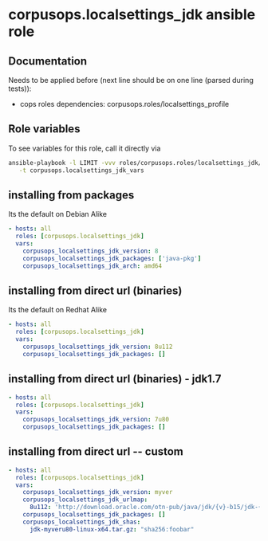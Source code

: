 # corpusops.localsettings_jdk ansible role
## Documentation
Needs to be applied before (next line should be on one line (parsed during tests)):
- cops roles dependencies: corpusops.roles/localsettings_profile

## Role variables
To see variables for this role, call it directly via
```bash
ansible-playbook -l LIMIT -vvv roles/corpusops.roles/localsettings_jdk/role.yml \
   -t corpusops.localsettings_jdk_vars
```

## installing from packages
Its the default on Debian Alike
```yaml
- hosts: all
  roles: [corpusops.localsettings_jdk]
  vars:
    corpusops_localsettings_jdk_version: 8
    corpusops_localsettings_jdk_packages: ['java-pkg']
    corpusops_localsettings_jdk_arch: amd64
```

## installing from direct url (binaries)
Its the default on Redhat Alike
```yaml
- hosts: all
  roles: [corpusops.localsettings_jdk]
  vars:
    corpusops_localsettings_jdk_version: 8u112
    corpusops_localsettings_jdk_packages: []
```

## installing from direct url (binaries) - jdk1.7
```yaml
- hosts: all
  roles: [corpusops.localsettings_jdk]
  vars:
    corpusops_localsettings_jdk_version: 7u80
    corpusops_localsettings_jdk_packages: []
```

## installing from direct url -- custom
```yaml
- hosts: all
  roles: [corpusops.localsettings_jdk]
  vars:
    corpusops_localsettings_jdk_version: myver
    corpusops_localsettings_jdk_urlmap:
      8u112: 'http://download.oracle.com/otn-pub/java/jdk/{v}-b15/jdk-{v}-linux-{arch}.tar.gz'
    corpusops_localsettings_jdk_packages: []
    corpusops_localsettings_jdk_shas:
      jdk-myveru80-linux-x64.tar.gz: "sha256:foobar"
```
